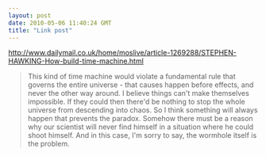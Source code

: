 ```yaml
---
layout: post
date: 2010-05-06 11:40:24 GMT
title: "Link post"
---
```

<http://www.dailymail.co.uk/home/moslive/article-1269288/STEPHEN-HAWKING-How-build-time-machine.html>

> This kind of time machine would violate a fundamental rule that governs the entire universe - that causes happen before effects, and never the other way around. I believe things can't make themselves impossible. If they could then there'd be nothing to stop the whole universe from descending into chaos. So I think something will always happen that prevents the paradox. Somehow there must be a reason why our scientist will never find himself in a situation where he could shoot himself. And in this case, I'm sorry to say, the wormhole itself is the problem.